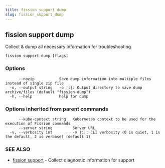 ```yaml
---
title: fission support dump
slug: fission_support_dump
---
```

## fission support dump

Collect & dump all necessary information for troubleshooting

```
fission support dump [flags]
```

### Options

```
      --nozip           Save dump information into multiple files instead of single zip file
  -o, --output string   -o |:|: Output directory to save dump archive/files (default "fission-dump")
  -h, --help            help for dump
```

### Options inherited from parent commands

```
      --kube-context string   Kubernetes context to be used for the execution of Fission commands
      --server string         Server URL
  -v, --verbosity int         -v |:|: CLI verbosity (0 is quiet, 1 is the default, 2 is verbose) (default 1)
```

### SEE ALSO

* [fission support](/docs/fission-cli/fission_support/)	 - Collect diagnostic information for support

